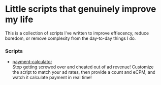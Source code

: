 # Little scripts that genuinely improve my life
This is a collection of scripts I've written to improve effiecency, reduce boredom, or remove complexity from the day-to-day things I do.

### Scripts
* [payment-calculator](https://github.com/du64/scripts/tree/main/payout-calculator) <br>
Stop getting screwed over and cheated out of ad revenue! Customize the script to match your ad rates, then provide a count and eCPM, and watch it calculate payment in real time!
